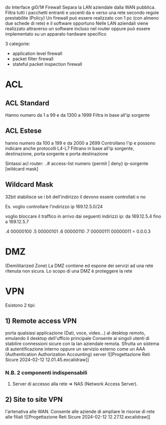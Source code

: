 do lnterface gi0/1# Firewall
Separa la LAN aziendale dalla WAN pubblica.
Filtra tutti i pacchetti entranti e uscenti da e verso una rete secondo regole prestabilite (Policy)
Un firewall può essere realizzato con 1 pc (con almeno due schede di rete) e il software opportuno
Nelle LAN aziendali viene realizzato attraverso un software incluso nel router oppure può essere implementato su un apparato hardware specifico

3 categorie:
- application level firewall
- packet filter firewall
- stateful packet inspection firewall

# ACL
## ACL Standard
Hanno numero da 1 a 99 e da 1300 a 1999
Filtra in base all'ip sorgente
## ACL Estese
hanno numero da 100 a 199 e da 2000 a 2699
Controllano l'ip e possono indicare anche protocolli L4-L7
Filtrano in base all'ip sorgente, destinazione, porta sorgente e porta destinazione

Sintassi acl router: ..# access-list numero {permit | deny} ip-sorgente \[wildcard mask]

## Wildcard Mask
32bit stabilisce se i bit dell'indirizzo il devono essere controllati o no

Es. voglio controllare l'indirizzo ip 169.12.5.0/24

voglio bloccare il traffico in arrivo dai seguenti indirizzi ip: da 169.12.5.4 fino a 169.12.5.7

.4    00000100
.5    00000101
.6    00000110
.7    00000111
00000011 = 0.0.0.3

# DMZ
(Demilitarized Zone)
La DMZ contiene ed espone dei servizi ad una rete ritenuta non sicura.
Lo scopo di una DMZ è proteggere la rete

# VPN
Esistono 2 tipi:
## 1) Remote access VPN
porta qualsiasi applicazione (Dati, voce, video...) al desktop remoto, emulando il desktop dell'ufficio principale
Consente ai singoli utenti di stabilire connessioni sicure con la lan aziendale remota. Sfrutta un sistema di autentificazione interno oppure un servizio esterno come un AAA (Authentication Authorization Accounting) server
![[Progettazione Reti Sicure 2024-02-12 12.01.45.excalidraw]]
### N.B. 2 componenti indispensabili
1) Server di accesso alla rete => NAS (Network Access Server). 
## 2) Site to site VPN
l'artenativa alle WAN. Consente alle aziende di ampliare le risorse di rete alle filiali
![[Progettazione Reti Sicure 2024-02-12 12.27.12.excalidraw]]